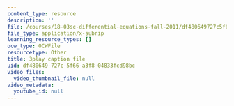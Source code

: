 ```yaml
---
content_type: resource
description: ''
file: /courses/18-03sc-differential-equations-fall-2011/df480649727c5f66a3f804833fcd98bc_heBvViSi9xQ.vtt
file_type: application/x-subrip
learning_resource_types: []
ocw_type: OCWFile
resourcetype: Other
title: 3play caption file
uid: df480649-727c-5f66-a3f8-04833fcd98bc
video_files:
  video_thumbnail_file: null
video_metadata:
  youtube_id: null
---
```

